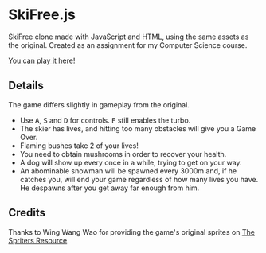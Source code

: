 # SkiFree.js

SkiFree clone made with JavaScript and HTML, using the same assets as the original. Created as an assignment for my Computer Science course.

[You can play it here!](https://tumut.github.io/SkiFree.js)

## Details

The game differs slightly in gameplay from the original.

* Use <kbd>A</kbd>, <kbd>S</kbd> and <kbd>D</kbd> for controls. <kbd>F</kbd> still enables the turbo.
* The skier has lives, and hitting too many obstacles will give you a Game Over.
* Flaming bushes take 2 of your lives!
* You need to obtain mushrooms in order to recover your health.
* A dog will show up every once in a while, trying to get on your way.
* An abominable snowman will be spawned every 3000m and, if he catches you, will end your game regardless of how many lives you have. He despawns after you get away far enough from him.

## Credits

Thanks to Wing Wang Wao for providing the game's original sprites on [The Spriters Resource](https://www.spriters-resource.com/pc_computer/skifree/).
